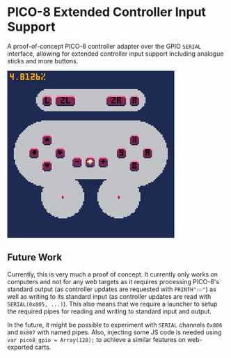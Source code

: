 # PICO-8 Extended Controller Input Support

A proof-of-concept PICO-8 controller adapter over the GPIO `SERIAL` interface, allowing for extended controller input support including analogue sticks and more buttons.

![demo](cart/demo.gif)

## Future Work

Currently, this is very much a proof of concept.
It currently only works on computers and not for any web targets as it requires processing PICO-8's standard output
(as controller updates are requested with `PRINTH"☉☉"`)
as well as writing to its standard input (as controller updates are read with `SERIAL(0x805, ...)`).
This also means that we require a launcher to setup the required pipes for reading and writing to standard input and output.

In the future, it might be possible to experiment with `SERIAL` channels `0x806` and `0x807` with named pipes.
Also, injecting some JS code is needed using `var pico8_gpio = Array(128);` to achieve a similar features on web-exported carts.
